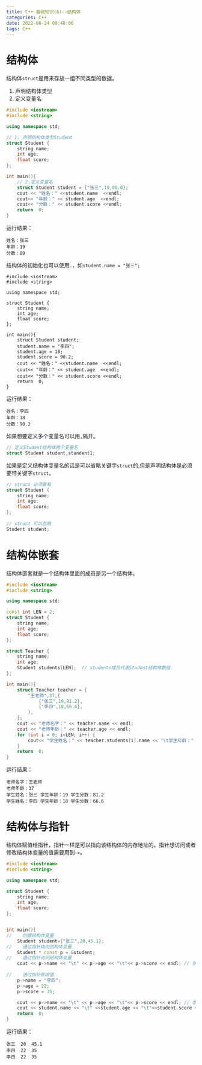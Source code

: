 ```yaml
---
title: C++ 基础知识(6)--结构体
categories: C++
date: 2022-06-24 09:48:06
tags: C++
---
```

<script type="text/javascript" src="/js/bai.js"></script>
# 结构体
结构体`struct`是用来存放一组不同类型的数据。  
1. 声明结构体类型
2. 定义变量名
<!-- more -->
```c++
#include <iostream>
#include <string>

using namespace std;

// 1. 声明结构体类型Student
struct Student {
    string name;
    int age;
    float score;
};

int main(){
    // 2.定义变量名
    struct Student student = {"张三",19,80.0};
    cout << "姓名：" <<student.name  <<endl; 
    cout<< "年龄：" << student.age  <<endl;  
    cout<< "分数：" << student.score <<endl; 
    return  0;
}
```
运行结果：
```
姓名：张三
年龄：19
分数：80
```
结构体的初始化也可以使用`.`，如`student.name = "张三";`
```
#include <iostream>
#include <string>

using namespace std;

struct Student {
    string name;
    int age;
    float score;
};

int main(){
    struct Student student;
    student.name = "李四";
    student.age = 18;
    student.score = 90.2;
    cout << "姓名：" <<student.name  <<endl;
    cout<< "年龄：" << student.age  <<endl;
    cout<< "分数：" << student.score <<endl;
    return  0;
}
```
运行结果：
```
姓名：李四
年龄：18
分数：90.2
```
如果想要定义多个变量名可以用`,`隔开。
```c++
// 定义Student结构体两个变量名
struct Student student,stundent1;
```
如果是定义结构体变量名的话是可以省略关键字`struct`的,但是声明结构体是必须要带关键字`struct`。
```c++
// struct 必须要有
struct Student {
    string name;
    int age;
    float score;
};
 
// struct 可以忽略
Student student;
```

# 结构体嵌套
结构体嵌套就是一个结构体里面的成员是另一个结构体。
```c++
#include <iostream>
#include <string>

using namespace std;

const int LEN = 2;
struct Student {
    string name;
    int age;
    float score;
};

struct Teacher {
    string name;
    int age;
    Student students[LEN];  // students成员代表Student结构体数组
};

int main(){
    struct Teacher teacher = {
        "王老师",37,{
            {"张三",19,81.2},
            {"李四",18,66.6},
        },
    };
    cout << "老师名字：" << teacher.name << endl;
    cout << "老师年龄：" << teacher.age << endl;
    for (int i = 0; i<LEN; i++) {
        cout<< "学生姓名：" << teacher.students[i].name << "\t学生年龄：" <<  teacher.students[i].age << "\t学生分数：" << teacher.students[i].score <<endl;
    }
    return  0;
}

```
运行结果：
```
老师名字：王老师
老师年龄：37
学生姓名：张三	学生年龄：19	学生分数：81.2
学生姓名：李四	学生年龄：18	学生分数：66.6
```

# 结构体与指针
结构体赋值给指针，指针一样是可以指向该结构体的内存地址的。指针想访问或者修改结构体变量的值需要用到`->`。
```c++
#include <iostream>
#include <string>

using namespace std;

struct Student {
    string name;
    int age;
    float score;
};


int main(){
//    创建结构体变量
    Student student={"张三",20,45.1};
//    通过指针指向结构体变量
    Student * const p = &student;
//    通过指针访问结构体变量
    cout << p->name << "\t" << p->age << "\t"<< p->score << endl; // 张三	20	45.1
    
//    通过指针修改值
    p->name = "李四";
    p->age = 22;
    p->score = 35;

    cout << p->name << "\t" << p->age << "\t"<< p->score << endl; // 李四	22	35
    cout << student.name << "\t" <<student.age << "\t"<<student.score << endl; //李四	22	35
    return  0;
}

```
运行结果：
```
张三	20	45.1
李四	22	35
李四	22	35
```

